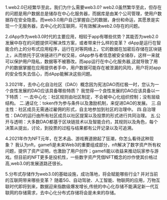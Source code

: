 1.web2.0已经繁华至此，我们为什么需要web3.0? 
web2.0虽然繁华至此，但存在的问题是用户数据总是储存在中心化服务器，而据库是由某个公司管理，使用户数据存在安全隐患。而web3.0用户自己掌握自己的数据，身份和命运，其愿景是实现一个无服务器，去中心化的互联网，可有效解决web2.0存在的问题。

2.dApp作为web3.0时代的主要应用，相较于app有哪些优势？其能否为web2.0发展中存在的问题提供可解决性方案，或者带来什么样的变革？
dApp是运行在智能合约上的分布式应用程序，运行在对等网络上，它的数据在加密后存储在区块链上，从而依托于区块链进行产权交易，dApp参与者信息被安全储存，这样一来就可以保护用户隐私，数据等不被篡改。而app运行在中心化服务器,这就导致了用户的数据掌握在应用提供者手中，用户数据可能存在被泄漏的风险，用户将对app的安全性失去信心，而dApp能解决这些问题。

3.2021年，去中心化自治社区（DAO）概念因为宪法DAO而红极一时，您认为一个良性发展的DAO应该具备哪些特质？
我觉得一个良性发展的DAO应该具备以一下特质：
一.去中心化：社区规则由社区制定，不会被中心化组织控制；没有层级结构。
二.通证化：token作为参与条件以及激励机制，来促进DAO的发展。
三.自主性：社区成员无需通过雇佣的形式，自主地参加到社区的治理中。
四.自治理性：DAO的运行由所有社区成员以社区提案以及投票的形式进行共同治理。
五.公开与透明：大多数DAO都基于区块链技术以及智能合约，其规则以及角色，每个决策从提出，讨论，到投票的过程与结果都有公开记录以及可追溯。

4.2021年作为NFT元年，在艺术品、游戏赛道掀起了狂潮，你怎么看待这种现象？ 
我认为nft，gamefi是未来Web3的重要组成部分，nft解决了数字资产所有权问题，提供了资产证明，也激励了用户创作；gamefi能以收益来推动玩家参与游戏。但目前的NFT更多是投机性，一些数字资产凭借NFT概念的炒作使其价格过高,web3.0的发展道路还很长。

5.分布式存储作为web3.0的基础设施，成功落地，将会赋能哪些行业? 并对当前的互联网带来哪些变革？
随着5G、自动驾驶、人工智能、物联网的应用，万物互联时代即将到来，数据迎来指数级爆发增长,传统的中心化存储不能满足新一代互联网的存储需求，去中心化分布式存储将会是未来的存储。
